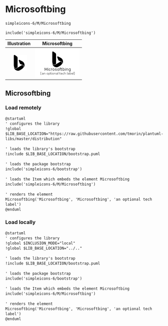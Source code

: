 # Microsoftbing


```text
simpleicons-6/M/Microsoftbing
```

```text
include('simpleicons-6/M/Microsoftbing')
```



| Illustration | Microsoftbing |
| :---: | :---: |
| ![illustration for Illustration](../../simpleicons-6/M/Microsoftbing.png) | ![illustration for Microsoftbing](../../simpleicons-6/M/Microsoftbing.Local.png) |




## Microsoftbing

### Load remotely
```plantuml
@startuml
' configures the library
!global $LIB_BASE_LOCATION="https://raw.githubusercontent.com/tmorin/plantuml-libs/master/distribution"

' loads the library's bootstrap
!include $LIB_BASE_LOCATION/bootstrap.puml

' loads the package bootstrap
include('simpleicons-6/bootstrap')

' loads the Item which embeds the element Microsoftbing
include('simpleicons-6/M/Microsoftbing')

' renders the element
Microsoftbing('Microsoftbing', 'Microsoftbing', 'an optional tech label')
@enduml
```

### Load locally
```plantuml
@startuml
' configures the library
!global $INCLUSION_MODE="local"
!global $LIB_BASE_LOCATION="../.."

' loads the library's bootstrap
!include $LIB_BASE_LOCATION/bootstrap.puml

' loads the package bootstrap
include('simpleicons-6/bootstrap')

' loads the Item which embeds the element Microsoftbing
include('simpleicons-6/M/Microsoftbing')

' renders the element
Microsoftbing('Microsoftbing', 'Microsoftbing', 'an optional tech label')
@enduml
```

